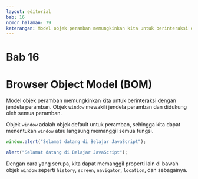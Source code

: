 ```yaml
---
layout: editorial
bab: 16
nomor halaman: 79
keterangan: Model objek peramban memungkinkan kita untuk berinteraksi dengan jendela peramban. Melalui model objek ini, kita dapat mengendalikan atau memanipulasi berbagai aspek peramban, seperti jendela, bingkai, riwayat, lokasi, dan lainnya.
---
```


# Bab 16

# Browser Object Model (BOM)

Model objek peramban memungkinkan kita untuk berinteraksi dengan jendela peramban. Objek `window` mewakili jendela peramban dan didukung oleh semua peramban.

Objek `window` adalah objek default untuk peramban, sehingga kita dapat menentukan `window` atau langsung memanggil semua fungsi.

```javascript
window.alert("Selamat datang di Belajar JavaScript");

alert("Selamat datang di Belajar JavaScript");
```

Dengan cara yang serupa, kita dapat memanggil properti lain di bawah objek `window` seperti `history`, `screen`, `navigator`, `location`, dan sebagainya.
